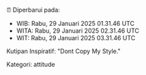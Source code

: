⏰ Diperbarui pada:
- WIB: Rabu, 29 Januari 2025 01.31.46 UTC
- WITA: Rabu, 29 Januari 2025 02.31.46 UTC
- WIT: Rabu, 29 Januari 2025 03.31.46 UTC

Kutipan Inspiratif:
"Dont Copy My Style."


Kategori: attitude

